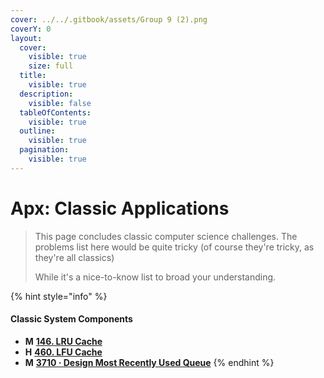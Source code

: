 ```yaml
---
cover: ../../.gitbook/assets/Group 9 (2).png
coverY: 0
layout:
  cover:
    visible: true
    size: full
  title:
    visible: true
  description:
    visible: false
  tableOfContents:
    visible: true
  outline:
    visible: true
  pagination:
    visible: true
---
```


# Apx: Classic Applications

> This page concludes classic computer science challenges. The problems list here would be quite tricky (of course they're tricky, as they're all classics)
>
> While it's a nice-to-know list to broad your understanding.

{% hint style="info" %}
#### Classic System Components

* **M** [**146. LRU Cache**](https://leetcode.com/problems/lru-cache/)
* **H** [**460. LFU Cache**](https://leetcode.com/problems/lfu-cache/)
* **M** [**3710 · Design Most Recently Used Queue**](https://www.lintcode.com/problem/3710/)
{% endhint %}
